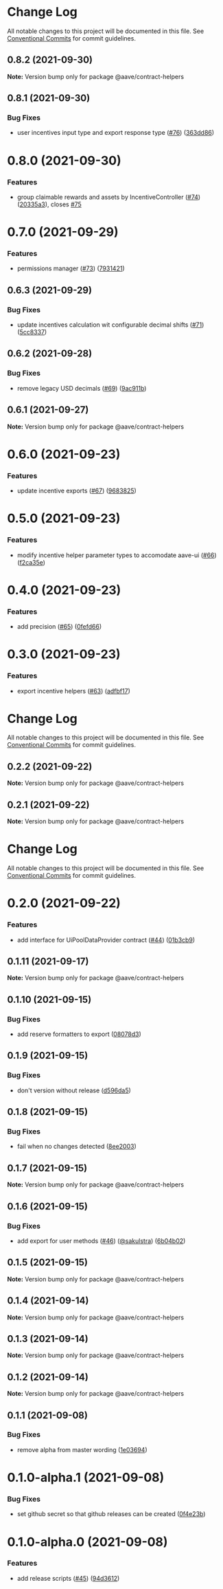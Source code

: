 # Change Log

All notable changes to this project will be documented in this file.
See [Conventional Commits](https://conventionalcommits.org) for commit guidelines.

## 0.8.2 (2021-09-30)

**Note:** Version bump only for package @aave/contract-helpers





## 0.8.1 (2021-09-30)


### Bug Fixes

* user incentives input type and export response type ([#76](https://github.com/@aave/aave-utilities/issues/76)) ([363dd86](https://github.com/@aave/aave-utilities/commit/363dd86737ba602bb7a8a68628af44b6e8a8e5e4))





# 0.8.0 (2021-09-30)


### Features

* group claimable rewards and assets by IncentiveController ([#74](https://github.com/@aave/aave-utilities/issues/74)) ([20335a3](https://github.com/@aave/aave-utilities/commit/20335a37f53ce938c4f0ae6e93a079b030c1aaf4)), closes [#75](https://github.com/@aave/aave-utilities/issues/75)





# 0.7.0 (2021-09-29)


### Features

* permissions manager ([#73](https://github.com/@aave/aave-utilities/issues/73)) ([7931421](https://github.com/@aave/aave-utilities/commit/7931421e2844c631db2abef65dd859a7edc87335))





## 0.6.3 (2021-09-29)


### Bug Fixes

* update incentives calculation wit configurable decimal shifts ([#71](https://github.com/@aave/aave-utilities/issues/71)) ([5cc8337](https://github.com/@aave/aave-utilities/commit/5cc8337192624dc2e8a914b377f8dac38ffaa028))





## 0.6.2 (2021-09-28)


### Bug Fixes

* remove legacy USD decimals ([#69](https://github.com/@aave/aave-utilities/issues/69)) ([9ac911b](https://github.com/@aave/aave-utilities/commit/9ac911bbfff2f3928404cedff31ec551c398cf11))





## 0.6.1 (2021-09-27)

**Note:** Version bump only for package @aave/contract-helpers





# 0.6.0 (2021-09-23)


### Features

* update incentive exports ([#67](https://github.com/@aave/aave-utilities/issues/67)) ([9683825](https://github.com/@aave/aave-utilities/commit/9683825b5ba92eb7d1c1692d2ad21a3d3ad49754))





# 0.5.0 (2021-09-23)


### Features

* modify incentive helper parameter types to accomodate aave-ui ([#66](https://github.com/@aave/aave-utilities/issues/66)) ([f2ca35e](https://github.com/@aave/aave-utilities/commit/f2ca35ec914734d54f1a7e585adeafb7d1059189))





# 0.4.0 (2021-09-23)


### Features

* add precision ([#65](https://github.com/@aave/aave-utilities/issues/65)) ([0fefd66](https://github.com/@aave/aave-utilities/commit/0fefd66984fb3649c72a2c3cb8742d6f0be2461e))





# 0.3.0 (2021-09-23)


### Features

* export incentive helpers ([#63](https://github.com/@aave/aave-utilities/issues/63)) ([adfbf17](https://github.com/@aave/aave-utilities/commit/adfbf17364b63d2af85e358c83fddc75e2c3ab2d))





# Change Log

All notable changes to this project will be documented in this file. See
[Conventional Commits](https://conventionalcommits.org) for commit guidelines.

## 0.2.2 (2021-09-22)

**Note:** Version bump only for package @aave/contract-helpers

## 0.2.1 (2021-09-22)

**Note:** Version bump only for package @aave/contract-helpers

# Change Log

All notable changes to this project will be documented in this file. See
[Conventional Commits](https://conventionalcommits.org) for commit guidelines.

# 0.2.0 (2021-09-22)

### Features

- add interface for UiPoolDataProvider contract
  ([#44](https://github.com/@aave/aave-utilities/issues/44))
  ([01b3cb9](https://github.com/@aave/aave-utilities/commit/01b3cb9eacf242f2948c0cf728616b2ed1e2f553))

## 0.1.11 (2021-09-17)

**Note:** Version bump only for package @aave/contract-helpers

## 0.1.10 (2021-09-15)

### Bug Fixes

- add reserve formatters to export
  ([08078d3](https://github.com/@aave/aave-utilities/commit/08078d38d4adc21089e9d81c06a2c66ffa71ade2))

## 0.1.9 (2021-09-15)

### Bug Fixes

- don't version without release
  ([d596da5](https://github.com/@aave/aave-utilities/commit/d596da58e55664eec3124c610c9ff94d4805e60a))

## 0.1.8 (2021-09-15)

### Bug Fixes

- fail when no changes detected
  ([8ee2003](https://github.com/@aave/aave-utilities/commit/8ee2003cc810d34340d9c90d0dc9766e2f42fdd7))

## 0.1.7 (2021-09-15)

**Note:** Version bump only for package @aave/contract-helpers

## 0.1.6 (2021-09-15)

### Bug Fixes

- add export for user methods
  ([#46](https://github.com/@aave/aave-utilities/issues/46))
  ([@sakulstra](https://github.com/sakulstra))
  ([6b04b02](https://github.com/@aave/aave-utilities/commit/6b04b02bff78975352d786b9fe06f68cad19b880))

## 0.1.5 (2021-09-15)

**Note:** Version bump only for package @aave/contract-helpers

## 0.1.4 (2021-09-14)

**Note:** Version bump only for package @aave/contract-helpers

## 0.1.3 (2021-09-14)

**Note:** Version bump only for package @aave/contract-helpers

## 0.1.2 (2021-09-14)

**Note:** Version bump only for package @aave/contract-helpers

## 0.1.1 (2021-09-08)

### Bug Fixes

- remove alpha from master wording
  ([1e03694](https://github.com/@aave/aave-utilities/commit/1e03694924f7f9f414f1257ba3b2ef4674ef8874))

# 0.1.0-alpha.1 (2021-09-08)

### Bug Fixes

- set github secret so that github releases can be created
  ([0f4e23b](https://github.com/@aave/aave-utilities/commit/0f4e23b5d72662f4b05a76704fd4d4d68d39c736))

# 0.1.0-alpha.0 (2021-09-08)

### Features

- add release scripts ([#45](https://github.com/@aave/aave-utilities/issues/45))
  ([94d3612](https://github.com/@aave/aave-utilities/commit/94d36123b78eff84b061aa096a5c5d0843741676))
